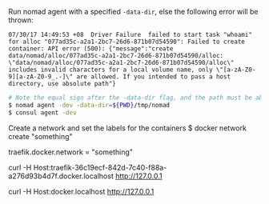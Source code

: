 Run nomad agent with a specified `-data-dir`, else the following error will be thrown:

```
07/30/17 14:49:53 +08  Driver Failure  failed to start task "whoami" for alloc "077ad35c-a2a1-2bc7-26d6-871b07d54590": Failed to create container: API error (500): {"message":"create data/nomad/alloc/077ad35c-a2a1-2bc7-26d6-871b07d54590/alloc: \"data/nomad/alloc/077ad35c-a2a1-2bc7-26d6-871b07d54590/alloc\" includes invalid characters for a local volume name, only \"[a-zA-Z0-9][a-zA-Z0-9_.-]\" are allowed. If you intended to pass a host directory, use absolute path"}
```

```bash
# Note the equal sign after the -data-dir flag, and the path must be absolute
$ nomad agent -dev -data-dir=${PWD}/tmp/nomad
$ consul agent -dev
```

Create a network and set the labels for the containers
$ docker network create "something"

traefik.docker.network = "something"


curl -H Host:traefik-36c19ecf-842d-7c40-f88a-a276d93b4d7f.docker.localhost http://127.0.0.1


curl -H Host:docker.localhost http://127.0.0.1